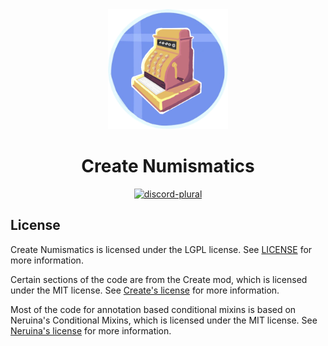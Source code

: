 <div align="center">
  <img src=".idea/icon.png" width="192" height="192">
  <h1>Create Numismatics</h1>

[![discord-plural](https://cdn.jsdelivr.net/npm/@intergrav/devins-badges@3/assets/cozy/social/discord-plural_vector.svg)](https://discord.gg/create-steam-n-rails-706277846389227612)
</div>

## License
Create Numismatics is licensed under the LGPL license. See [LICENSE](LICENSE) for more information.

Certain sections of the code are from the Create mod, which is licensed under the MIT license. See [Create's license](https://github.com/Creators-of-Create/Create/blob/mc1.18/dev/LICENSE) for more information.

Most of the code for annotation based conditional mixins is based on Neruina's Conditional Mixins, which is licensed under the MIT license. See [Neruina's license](https://github.com/Bawnorton/Neruina/blob/multi-version/LICENSE.txt) for more information.